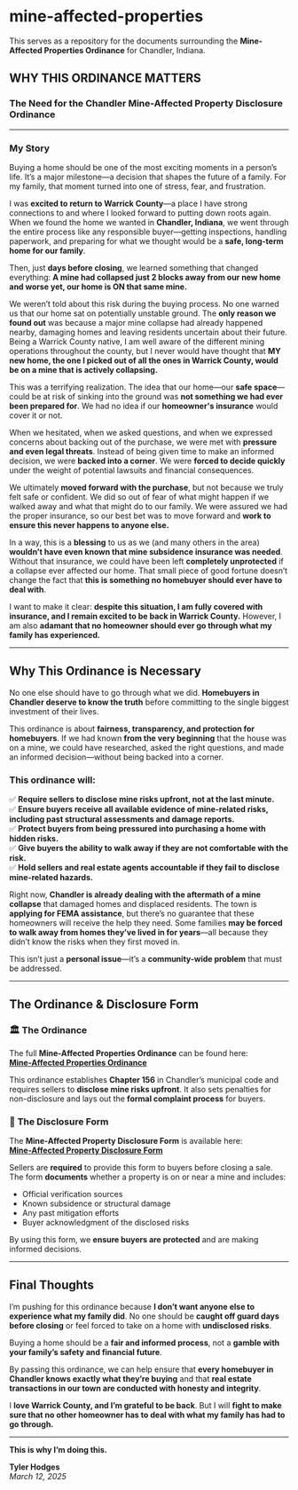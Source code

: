 # mine-affected-properties
This serves as a repository for the documents surrounding the **Mine-Affected Properties Ordinance** for Chandler, Indiana.

## WHY THIS ORDINANCE MATTERS
### The Need for the Chandler Mine-Affected Property Disclosure Ordinance

---

### My Story

Buying a home should be one of the most exciting moments in a person’s life. It’s a major milestone—a decision that shapes the future of a family. For my family, that moment turned into one of stress, fear, and frustration.

I was **excited to return to Warrick County**—a place I have strong connections to and where I looked forward to putting down roots again. When we found the home we wanted in **Chandler, Indiana**, we went through the entire process like any responsible buyer—getting inspections, handling paperwork, and preparing for what we thought would be a **safe, long-term home for our family**.

Then, just **days before closing**, we learned something that changed everything: **A mine had collapsed just 2 blocks away from our new home and worse yet, our home is ON that same mine.**

We weren’t told about this risk during the buying process. No one warned us that our home sat on potentially unstable ground. The **only reason we found out** was because a major mine collapse had already happened nearby, damaging homes and leaving residents uncertain about their future. Being a Warrick County native, I am well aware of the different mining operations throughout the county, but I never would have thought that **MY new home, the one I picked out of all the ones in Warrick County, would be on a mine that is actively collapsing.**

This was a terrifying realization. The idea that our home—our **safe space**—could be at risk of sinking into the ground was **not something we had ever been prepared for**. We had no idea if our **homeowner's insurance** would cover it or not.

When we hesitated, when we asked questions, and when we expressed concerns about backing out of the purchase, we were met with **pressure and even legal threats**. Instead of being given time to make an informed decision, we were **backed into a corner**. We were **forced to decide quickly** under the weight of potential lawsuits and financial consequences.

We ultimately **moved forward with the purchase**, but not because we truly felt safe or confident. We did so out of fear of what might happen if we walked away and what that might do to our family. We were assured we had the proper insurance, so our best bet was to move forward and **work to ensure this never happens to anyone else.**  

In a way, this is a **blessing** to us as we (and many others in the area) **wouldn’t have even known that mine subsidence insurance was needed**. Without that insurance, we could have been left **completely unprotected** if a collapse ever affected our home. That small piece of good fortune doesn’t change the fact that **this is something no homebuyer should ever have to deal with**.

I want to make it clear: **despite this situation, I am fully covered with insurance, and I remain excited to be back in Warrick County.** However, I am also **adamant that no homeowner should ever go through what my family has experienced.**

---

## Why This Ordinance is Necessary

No one else should have to go through what we did. **Homebuyers in Chandler deserve to know the truth** before committing to the single biggest investment of their lives.

This ordinance is about **fairness, transparency, and protection for homebuyers**. If we had known **from the very beginning** that the house was on a mine, we could have researched, asked the right questions, and made an informed decision—without being backed into a corner.

### This ordinance will:
✅ **Require sellers to disclose mine risks upfront, not at the last minute.**  
✅ **Ensure buyers receive all available evidence of mine-related risks, including past structural assessments and damage reports.**  
✅ **Protect buyers from being pressured into purchasing a home with hidden risks.**  
✅ **Give buyers the ability to walk away if they are not comfortable with the risk.**  
✅ **Hold sellers and real estate agents accountable if they fail to disclose mine-related hazards.**  

Right now, **Chandler is already dealing with the aftermath of a mine collapse** that damaged homes and displaced residents. The town is **applying for FEMA assistance**, but there’s no guarantee that these homeowners will receive the help they need. Some families **may be forced to walk away from homes they’ve lived in for years**—all because they didn’t know the risks when they first moved in.

This isn’t just a **personal issue**—it’s a **community-wide problem** that must be addressed.

---

## The Ordinance & Disclosure Form

### 🏛️ **The Ordinance**  
The full **Mine-Affected Properties Ordinance** can be found here:  
[**Mine-Affected Properties Ordinance**](https://github.com/t0fum4n/mine-affected-properties/blob/main/mine-affected-properties-ordinance.md)

This ordinance establishes **Chapter 156** in Chandler’s municipal code and requires sellers to **disclose mine risks upfront**. It also sets penalties for non-disclosure and lays out the **formal complaint process** for buyers.  

### 📄 **The Disclosure Form**  
The **Mine-Affected Property Disclosure Form** is available here:  
[**Mine-Affected Property Disclosure Form**](https://github.com/t0fum4n/mine-affected-properties/blob/main/mine-affected-property-disclosure-form.md)

Sellers are **required** to provide this form to buyers before closing a sale. The form **documents** whether a property is on or near a mine and includes:  
- Official verification sources  
- Known subsidence or structural damage  
- Any past mitigation efforts  
- Buyer acknowledgment of the disclosed risks  

By using this form, we **ensure buyers are protected** and are making informed decisions.

---

## Final Thoughts

I’m pushing for this ordinance because **I don’t want anyone else to experience what my family did**. No one should be **caught off guard days before closing** or feel forced to take on a home with **undisclosed risks**.

Buying a home should be a **fair and informed process**, not a **gamble with your family’s safety and financial future**.

By passing this ordinance, we can help ensure that **every homebuyer in Chandler knows exactly what they’re buying** and that **real estate transactions in our town are conducted with honesty and integrity**.

I **love Warrick County, and I’m grateful to be back**. But I will **fight to make sure that no other homeowner has to deal with what my family has had to go through.**  

---

**This is why I’m doing this.**  

**Tyler Hodges**  
*March 12, 2025*

